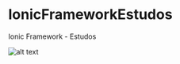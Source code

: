 # IonicFrameworkEstudos
Ionic Framework - Estudos

![alt text](https://github.com/fabiodelgadopereira/IonicFrameworkEstudos/blob/master/src/pages/home/main.png)
